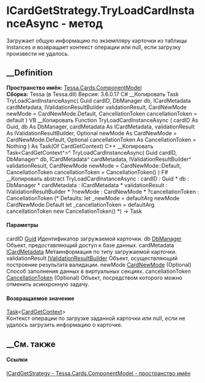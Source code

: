 # ICardGetStrategy.TryLoadCardInstanceAsync - метод
Загружает общую информацию по экземпляру карточки из таблицы Instances и
возвращает контекст операции или null, если загрузку произвести не удалось.
## __Definition
 **Пространство имён:**
[Tessa.Cards.ComponentModel](N_Tessa_Cards_ComponentModel.htm)  
 **Сборка:** Tessa (в Tessa.dll) Версия: 3.6.0.17
C# __Копировать
     Task<CardGetContext> TryLoadCardInstanceAsync(
    	Guid cardID,
    	DbManager db,
    	ICardMetadata cardMetadata,
    	IValidationResultBuilder validationResult,
    	CardNewMode newMode = CardNewMode.Default,
    	CancellationToken cancellationToken = default
    )
VB __Копировать
     Function TryLoadCardInstanceAsync ( 
    	cardID As Guid,
    	db As DbManager,
    	cardMetadata As ICardMetadata,
    	validationResult As IValidationResultBuilder,
    	Optional newMode As CardNewMode = CardNewMode.Default,
    	Optional cancellationToken As CancellationToken = Nothing
    ) As Task(Of CardGetContext)
C++ __Копировать
    Task<CardGetContext^>^ TryLoadCardInstanceAsync(
    	Guid cardID, 
    	DbManager^ db, 
    	ICardMetadata^ cardMetadata, 
    	IValidationResultBuilder^ validationResult, 
    	CardNewMode newMode = CardNewMode::Default, 
    	CancellationToken cancellationToken = CancellationToken()
    )
F# __Копировать
     abstract TryLoadCardInstanceAsync : 
            cardID : Guid * 
            db : DbManager * 
            cardMetadata : ICardMetadata * 
            validationResult : IValidationResultBuilder * 
            ?newMode : CardNewMode * 
            ?cancellationToken : CancellationToken 
    (* Defaults:
            let _newMode = defaultArg newMode CardNewMode.Default
            let _cancellationToken = defaultArg cancellationToken new CancellationToken()
    *)
    -> Task<CardGetContext> 
#### Параметры
cardID [Guid](https://learn.microsoft.com/dotnet/api/system.guid)
    Идентификатор загружаемой карточки.
db [DbManager](T_Tessa_Platform_Data_DbManager.htm)
    Объект, предоставляющий доступ к базе данных.
cardMetadata [ICardMetadata](T_Tessa_Cards_ICardMetadata.htm)
    Метаинформация по типу загружаемой карточки.
validationResult
[IValidationResultBuilder](T_Tessa_Platform_Validation_IValidationResultBuilder.htm)
    Объект, осуществляющий построение результата валидации.
newMode [CardNewMode](T_Tessa_Cards_CardNewMode.htm) (Optional)
    Способ заполнения данных в виртуальных секциях.
cancellationToken
[CancellationToken](https://learn.microsoft.com/dotnet/api/system.threading.cancellationtoken)
(Optional)
    Объект, посредством которого можно отменить асинхронную задачу.
#### Возвращаемое значение
[Task](https://learn.microsoft.com/dotnet/api/system.threading.tasks.task-1)<[CardGetContext](T_Tessa_Cards_ComponentModel_CardGetContext.htm)>  
Контекст операции по загрузке заданной карточки или null, если не удалось
загрузить информацию о карточке.
## __См. также
#### Ссылки
[ICardGetStrategy - ](T_Tessa_Cards_ComponentModel_ICardGetStrategy.htm)
[Tessa.Cards.ComponentModel - пространство
имён](N_Tessa_Cards_ComponentModel.htm)
